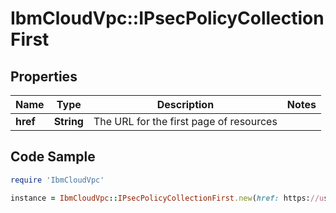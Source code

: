 # IbmCloudVpc::IPsecPolicyCollectionFirst

## Properties

Name | Type | Description | Notes
------------ | ------------- | ------------- | -------------
**href** | **String** | The URL for the first page of resources | 

## Code Sample

```ruby
require 'IbmCloudVpc'

instance = IbmCloudVpc::IPsecPolicyCollectionFirst.new(href: https://us-south.iaas.cloud.ibm.com/v1/ipsec_policies?limit&#x3D;20)
```



